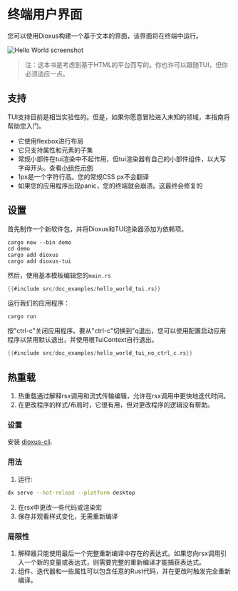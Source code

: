 # 终端用户界面

您可以使用Dioxus构建一个基于文本的界面，该界面将在终端中运行。

![Hello World screenshot](https://github.com/DioxusLabs/rink/raw/master/examples/example.png)

> 注：这本书是考虑到基于HTML的平台而写的。你也许可以跟随TUI，但你必须适应一点。

## 支持

TUI支持目前是相当实验性的。但是，如果你愿意冒险进入未知的领域，本指南将帮助您入门。

- 它使用flexbox进行布局
- 它只支持属性和元素的子集
- 常规小部件在tui渲染中不起作用，但tui渲染器有自己的小部件组件，以大写字母开头。查看[小组件示例](https://github.com/DioxusLabs/dioxus/blob/master/packages/dioxus-tui/examples/widgets.rs)
- 1px是一个字符行高。您的常规CSS px不会翻译
- 如果您的应用程序出现panic，您的终端就会崩溃。这最终会修复的

## 设置

首先制作一个新软件包，并将Dioxus和TUI渲染器添加为依赖项。

```shell
cargo new --bin demo
cd demo
cargo add dioxus
cargo add dioxus-tui
```

然后，使用基本模板编辑您的`main.rs`

```rust
{{#include src/doc_examples/hello_world_tui.rs}}
```

运行我们的应用程序：

```shell
cargo run
```

按"ctrl-c"关闭应用程序。要从"ctrl-c"切换到"q退出，您可以使用配置启动应用程序以禁用默认退出，并使用根TuiContext自行退出。

```rust
{{#include src/doc_examples/hello_world_tui_no_ctrl_c.rs}}
```

## 热重载

1. 热重载通过解释rsx调用和流式传输编辑，允许在rsx调用中更快地迭代时间。
2. 在更改程序的样式/布局时，它很有用，但对更改程序的逻辑没有帮助。

### 设置

安装 [dioxus-cli](https://github.com/DioxusLabs/dioxus/tree/master/packages/cli).

### 用法

1. 运行:

```bash
dx serve --hot-reload --platform desktop
```

2. 在rsx中更改一些代码或渲染宏
3. 保存并观看样式变化，无需重新编译

### 局限性

1. 解释器只能使用最后一个完整重新编译中存在的表达式。如果您向rsx调用引入一个新的变量或表达式，则需要完整的重新编译才能捕获表达式。
2. 组件、迭代器和一些属性可以包含任意的Rust代码，并在更改时触发完全重新编译。
